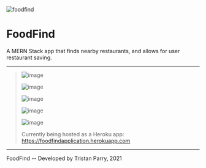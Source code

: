 ![foodfind](https://user-images.githubusercontent.com/64918749/126927969-85249f1c-507e-45c0-a955-6ac48a8d2d65.png)
# FoodFind
A MERN Stack app that finds nearby restaurants, and allows for user restaurant saving.

----------------------------------------------------------------------------------------------------------------------------------
>
> ![image](https://user-images.githubusercontent.com/64918749/126884631-05356411-fb61-4449-85f8-d3f6df86ed96.png)
> 
> ![image](https://user-images.githubusercontent.com/64918749/126884651-a8463476-ab88-4680-99fe-65e9a2a596a7.png)
> 
> ![image](https://user-images.githubusercontent.com/64918749/126884661-bded14a8-2c31-472c-8b5a-20973cdc5a15.png)
> 
> ![image](https://user-images.githubusercontent.com/64918749/126884717-0e4c468d-b4b0-49d4-8e8c-0e71ff90b7d4.png)
> 
> ![image](https://user-images.githubusercontent.com/64918749/126884723-ba6d05c0-f856-4c90-89c3-557de5aa22ab.png)
> 
> Currently being hosted as a Heroku app:
> https://foodfindapplication.herokuapp.com
>
----------------------------------------------------------------------------------------------------------------------------------

FoodFind -- Developed by Tristan Parry, 2021
